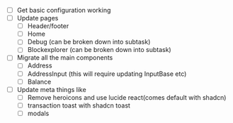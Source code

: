 - [ ] Get basic configuration working
- [ ] Update pages
  - [ ] Header/footer
  - [ ] Home
  - [ ] Debug (can be broken down into subtask)
  - [ ] Blockexplorer (can be broken down into subtask)
- [ ] Migrate all the main components
  - [ ] Address
  - [ ] AddressInput (this will require updating InputBase etc)
  - [ ] Balance
- [ ] Update meta things like
  - [ ] Remove heroicons and use lucide react(comes default with shadcn)
  - [ ] transaction toast with shadcn toast
  - [ ] modals
